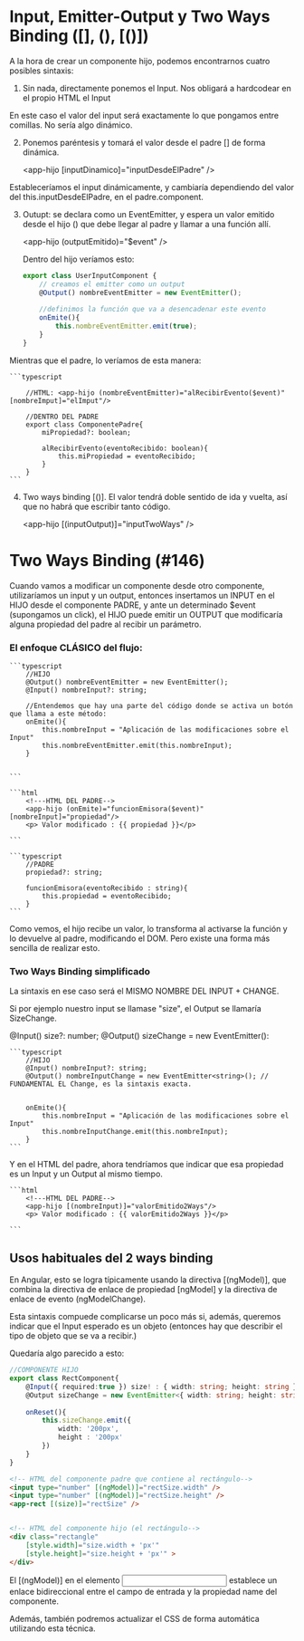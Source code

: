 # Input, Emitter-Output y Two Ways Binding ([], (), [()])

A la hora de crear un componente hijo, podemos encontrarnos cuatro posibles sintaxis:


1. Sin nada, directamente ponemos el Input. Nos obligará a hardcodear en el propio HTML el Input

    <app-hijo inputHardcode="Aparecerá literalmente lo que escribamos entre comillas. Es un input hardcode" />

En este caso el valor del input será exactamente lo que pongamos entre comillas. No sería algo dinámico.



2. Ponemos paréntesis y tomará el valor desde el padre [] de forma dinámica.

    <app-hijo [inputDinamico]="inputDesdeElPadre" />

Estableceríamos el input dinámicamente, y cambiaría dependiendo del valor del this.inputDesdeElPadre, en el padre.component.



3. Outupt: se declara como un EventEmitter, y espera un valor emitido desde el hijo () que debe llegar al padre y llamar a una función allí.

    <app-hijo (outputEmitido)="$event" />

    Dentro del hijo veríamos esto:

    ```typescript
    export class UserInputComponent {
        // creamos el emitter como un output
        @Output() nombreEventEmitter = new EventEmitter();
        
        //definimos la función que va a desencadenar este evento
        onEmite(){
            this.nombreEventEmitter.emit(true);
        }
    }
    
    ```
Mientras que el padre, lo veríamos de esta manera:

    ```typescript

        //HTML: <app-hijo (nombreEventEmitter)="alRecibirEvento($event)" [nombreImput]="elImput"/>

        //DENTRO DEL PADRE
        export class ComponentePadre{
            miPropiedad?: boolean;

            alRecibirEvento(eventoRecibido: boolean){
                this.miPropiedad = eventoRecibido;
            }
        }
    ```



4. Two ways binding [()]. El valor tendrá doble sentido de ida y vuelta, así que no habrá que escribir tanto código.

    <app-hijo [(inputOutput)]="inputTwoWays" />



# Two Ways Binding (#146)

Cuando vamos a modificar un componente desde otro componente, utilizaríamos un input y un output, entonces insertamos un INPUT en el HIJO desde el componente PADRE,
y ante un determinado $event (supongamos un click), el HIJO puede emitir un OUTPUT que modificaría alguna propiedad del padre al recibir un parámetro.

### El enfoque CLÁSICO del flujo:

    ```typescript
        //HIJO
        @Output() nombreEventEmitter = new EventEmitter();
        @Input() nombreInput?: string;
        
        //Entendemos que hay una parte del código donde se activa un botón que llama a este método:
        onEmite(){
            this.nombreInput = "Aplicación de las modificaciones sobre el Input"
            this.nombreEventEmitter.emit(this.nombreInput);
        }

        
    ```

    ```html
        <!---HTML DEL PADRE-->
        <app-hijo (onEmite)="funcionEmisora($event)" [nombreInput]="propiedad"/>
        <p> Valor modificado : {{ propiedad }}</p>

    ```

    ```typescript
        //PADRE
        propiedad?: string;
            
        funcionEmisora(eventoRecibido : string){
            this.propiedad = eventoRecibido;
        }
    ```

Como vemos, el hijo recibe un valor, lo transforma al activarse la función y lo devuelve al padre, modificando el DOM.
Pero existe una forma más sencilla de realizar esto.


### Two Ways Binding simplificado

La sintaxis en ese caso será el MISMO NOMBRE DEL INPUT + CHANGE.

Si por ejemplo nuestro input se llamase "size", el Output se llamaría SizeChange.

@Input() size?: number;
@Output() sizeChange = new EventEmitter<number>():



    ```typescript
        //HIJO
        @Input() nombreInput?: string;
        @Output() nombreInputChange = new EventEmitter<string>(); // FUNDAMENTAL EL Change, es la sintaxis exacta.
        
            
        onEmite(){
            this.nombreInput = "Aplicación de las modificaciones sobre el Input"
            this.nombreInputChange.emit(this.nombreInput);
        }
    ```

Y en el HTML del padre, ahora tendríamos que indicar que esa propiedad es un Input y un Output al mismo tiempo.


    ```html
        <!---HTML DEL PADRE-->
        <app-hijo [(nombreInput)]="valorEmitido2Ways"/>
        <p> Valor modificado : {{ valorEmitido2Ways }}</p>

    ```



## Usos habituales del 2 ways binding

En Angular, esto se logra típicamente usando la directiva [(ngModel)], que combina la directiva de enlace de propiedad [ngModel] y la directiva de enlace de evento (ngModelChange).

Esta sintaxis compuede complicarse un poco más si, además, queremos indicar que el Input esperado es un objeto (entonces hay que describir el tipo de objeto que se va a recibir.)

Quedaría algo parecido a esto:

```typescript
//COMPONENTE HIJO
export class RectComponent{
    @Input({ required:true }) size! : { width: string; height: string };
    @Output sizeChange = new EventEmitter<{ width: string; height: string }>;
    
    onReset(){
        this.sizeChange.emit({
            width: '200px',
            height : '200px'
        })
    }
}

```

```html
<!-- HTML del componente padre que contiene al rectángulo-->
<input type="number" [(ngModel)]="rectSize.width" />
<input type="number" [(ngModel)]="rectSize.height" />
<app-rect [(size)]="rectSize" />


<!-- HTML del componente hijo (el rectángulo-->
<div class="rectangle" 
    [style.width]="size.width + 'px'" 
    [style.height]="size.height + 'px'" >
</div> 
```



El [(ngModel)] en el elemento <input> establece un enlace bidireccional entre el campo de entrada y la propiedad name del componente.

Además, también podremos actualizar el CSS de forma automática utilizando esta técnica.

